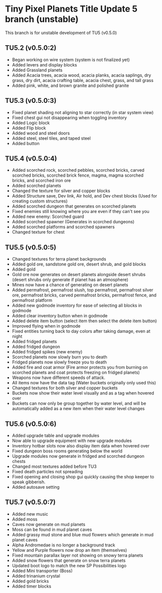 # Tiny Pixel Planets Title Update 5 branch (unstable)
This branch is for unstable development of TU5 (v0.5.0)

## TU5.2 (v0.5.0:2)
- Began working on wire system (system is not finalized yet)
- Added levers and display blocks
- Added Grassland planets
- Added Acacia trees, acacia wood, acacia planks, acacia saplings, dry grass, dry dirt, acacia crafting table, acacia chest, grass, and tall grass
- Added pink, white, and brown granite and polished granite
## TU5.3 (v0.5.0:3)
- Fixed planet shading not aligning to star correctly (in star system view)
- Fixed chest gui not disappearing when toggling inventory
- Added Logic block
- Added Flip block
- Added wood and steel doors
- Added steel, steel tiles, and taped steel
- Added button
## TU5.4 (v0.5.0:4)
- Added scorched rock, scorched pebbles, scorched bricks, carved scorched bricks, scorched brick fence, magma, magma scorched bricks, and scorched iron ore
- Added scorched planets
- Changed the texture for silver and copper blocks
- Added Structure save, Dev link, Air hold, and Dev chest blocks (Used for creating custom structures)
- Added scorched dungeon that generates on scorched planets
- Fixed enemies still knowing where you are even if they can't see you
- Added new enemy: Scorched guard
- Added scorched spawner (Generates in scorched dungeons)
- Added scorched platforms and scorched spawners
- Changed texture for chest
## TU5.5 (v0.5.0:5)
- Changed textures for terra planet backgrounds
- Added gold ore, sandstone gold ore, desert shrub, and gold blocks
- Added gold
- Gold ore now generates on desert planets alongside desert shrubs (desert shrubs only generate if planet has an atmosphere)
- Mines now have a chance of generating on desert planets
- Added permafrost, permafrost slush, top permafrost, permafrost silver ore, permafrost bricks, carved permafrost bricks, permafrost fence, and permafrost platform
- Added new godmode inventory for ease of selecting all blocks in godmode
- Added clear inventory button when in godmode
- Added delete item button (select item then select the delete item button)
- Improved flying when in godmode
- Fixed entities turning back to day colors after taking damage, even at night
- Added fridged planets
- Added fridged dungeon
- Added fridged spikes (new enemy)
- Scorched planets now slowly burn you to death
- Fridged planets now slowly freeze you to death
- Added fire and coat armor (Fire armor protects you from burning on scorched planets and coat protects freezing on fridged planets)
- Weapons now have different speeds of attack.
- All items now have the data tag (Water buckets originally only used this)
- Changed textures for both silver and copper buckets
- Buckets now show their water level visually and as a tag when hovered over
- Buckets can now only be group together by water level, and will be automatically added as a new item when their water level changes
## TU5.6 (v0.5.0:6)
- Added upgrade table and upgrade modules
- Now able to upgrade equipment with new upgrade modules
- Inventory hotbar slots now also display item data when hovered over
- Fixed dungeon boss rooms generating below the world
- Upgrade modules now generate in fridged and scorched dungeon chests
- Changed most textures added before TU3
- Fixed death particles not spreading
- Fixed opening and closing shop gui quickly causing the shop keeper to speak gibberish.
- Added autosave setting
## TU5.7 (v0.5.0:7)
- Added new music
- Added moss
- Caves now generate on mud planets
- Moss can be found in mud planet caves
- Added grassy mud stone and blue mud flowers which generate in mud planet caves
- Alpha Andromedae is no longer a background track
- Yellow and Purple flowers now drop an item (themselves)
- Fixed mountain parallax layer not showing on snowy terra planets
- Added snow flowers that generate on snow terra planets
- Updated boot logo to match the new SP Possibilities logo
- Added Mini transporter (Boss)
- Added trinanium crystal
- Added gold bricks
- Added timer blocks
